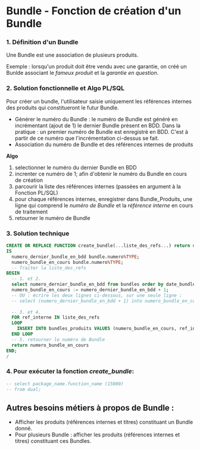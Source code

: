 # Bundle - Fonction de création d'un Bundle

### 1. Définition d'un Bundle 
Une Bundle est une association de plusieurs produits. 

Exemple : lorsqu'un produit doit être vendu avec une garantie, on créé un Bunlde associant le _fameux produit_ et la _garantie en question._

### 2. Solution fonctionnelle et Algo PL/SQL

Pour créer un bundle, l'utilisateur saisie uniquement les références internes des produits qui constitueront le futur Bundle.

- Générer le numéro du Bundle : le numéro de Bundle est généré en incrémentant (ajout de 1) le dernier Bundle présent en BDD. Dans la pratique : un premier numéro de Bundle est enregistré en BDD. C'est à partir de ce numéro que l'incrémentation ci-dessus se fait.
- Association du numéro de Bundle et des références internes de produits

__Algo__ 
1. selectionner le numéro du dernier Bundle en BDD
2. increnter ce numéro de 1; afin d'obtenir le numéro du Bundle en cours de création
3. parcourir la liste des références internes (passées en argument à la Fonction PL/SQL)
4. pour chaque références internes, enregistrer dans Bundle_Produits, une ligne qui comprend le _numéro de Bundle_ et la _référence interne_ en cours de traitement
5. retourner le numéro de Bundle

### 3. Solution technique

```sql
CREATE OR REPLACE FUNCTION create_bundle(...liste_des_refs...) return number
IS
  numero_dernier_bundle_en_bdd bundle.numero%TYPE;
  numero_bundle_en_cours bundle.numero%TYPE;
  -- Traiter la liste_des_refs
BEGIN
  -- 1. et 2.
  select numero_dernier_bundle_en_bdd from bundles order by date_bundle desc limit 1;
  numero_bundle_en_cours := numero_dernier_bundle_en_bdd + 1;
  -- OU : écrire les deux lignes ci-dessous, sur une seule ligne : 
  -- select (numero_dernier_bundle_en_bdd + 1) into numero_bundle_en_cours from bundles order by date desc limit 1;
  
  -- 3. et 4.
  FOR ref_interne IN liste_des_refs
  LOOP
    INSERT INTO bundles_produits VALUES (numero_bundle_en_cours, ref_interne);
  END LOOP
  -- 5. retourner le numéro de Bundle
  return numero_bundle_en_cours
END;
/
```

### 4. Pour exécuter la fonction _create_bundle_: 

```sql
-- select package_name.function_name (15000)
-- from dual;
```

## Autres besoins métiers à propos de Bundle : 
- Afficher les produits (références internes et titres) constituant un Bundle donné.
- Pour plusieurs Bundle : afficher les produits (références internes et titres) constituant ces Bundles.
